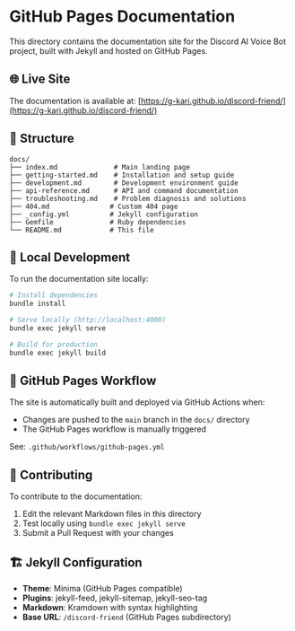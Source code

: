 # GitHub Pages Documentation

This directory contains the documentation site for the Discord AI Voice Bot project, built with Jekyll and hosted on GitHub Pages.

## 🌐 Live Site

The documentation is available at: [https://g-kari.github.io/discord-friend/](https://g-kari.github.io/discord-friend/)

## 📁 Structure

```
docs/
├── index.md              # Main landing page
├── getting-started.md    # Installation and setup guide
├── development.md        # Development environment guide
├── api-reference.md      # API and command documentation
├── troubleshooting.md    # Problem diagnosis and solutions
├── 404.md               # Custom 404 page
├── _config.yml          # Jekyll configuration
├── Gemfile              # Ruby dependencies
└── README.md            # This file
```

## 🚀 Local Development

To run the documentation site locally:

```bash
# Install dependencies
bundle install

# Serve locally (http://localhost:4000)
bundle exec jekyll serve

# Build for production
bundle exec jekyll build
```

## 🔧 GitHub Pages Workflow

The site is automatically built and deployed via GitHub Actions when:
- Changes are pushed to the `main` branch in the `docs/` directory
- The GitHub Pages workflow is manually triggered

See: `.github/workflows/github-pages.yml`

## 📝 Contributing

To contribute to the documentation:

1. Edit the relevant Markdown files in this directory
2. Test locally using `bundle exec jekyll serve`
3. Submit a Pull Request with your changes

## 🏗️ Jekyll Configuration

- **Theme**: Minima (GitHub Pages compatible)
- **Plugins**: jekyll-feed, jekyll-sitemap, jekyll-seo-tag
- **Markdown**: Kramdown with syntax highlighting
- **Base URL**: `/discord-friend` (GitHub Pages subdirectory)